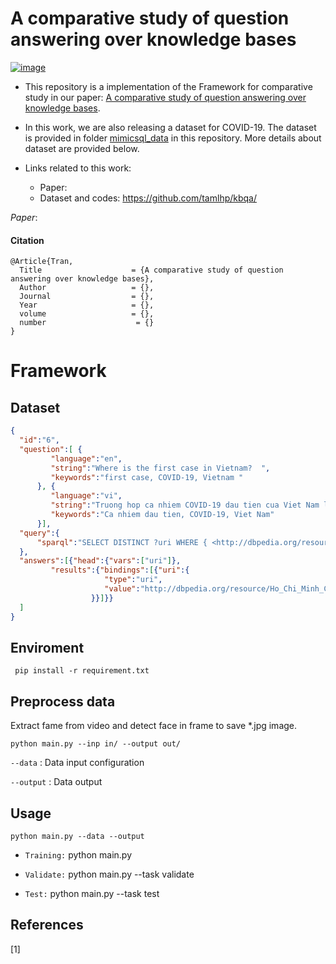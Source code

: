 # A comparative study of question answering over knowledge bases

[![image](https://img.shields.io/badge/Made%20with-Python-1f425f.svg)](https://www.python.org/)
- This repository is a implementation of the Framework for comparative study in our paper:
[A comparative study of question answering over knowledge bases](). 

- In this work, we are also releasing a dataset for COVID-19. The dataset is provided in folder [mimicsql_data](https://github.com/tamlhp/kbqa/tree/master/covid_data) in this repository. More details about dataset are provided below.

- Links related to this work:
  - Paper: 
  - Dataset and codes: https://github.com/tamlhp/kbqa/

*Paper*: []()
#### Citation 
```
@Article{Tran,
  Title                    = {A comparative study of question answering over knowledge bases},
  Author                   = {},
  Journal                  = {},
  Year                     = {},
  volume                   = {},
  number                    = {}
}
```
# Framework

## Dataset

```json
{
  "id":"6",
  "question":[ {
         "language":"en",
         "string":"Where is the first case in Vietnam?  ",
         "keywords":"first case, COVID-19, Vietnam "
      }, {
         "language":"vi",
         "string":"Truong hop ca nhiem COVID-19 dau tien cua Viet Nam la o dau?",
         "keywords":"Ca nhiem dau tien, COVID-19, Viet Nam"
      }],
  "query":{
      "sparql":"SELECT DISTINCT ?uri WHERE { <http://dbpedia.org/resource/COVID-19_pandemic_in_Vietnam> <http://dbpedia.org/property/firstCase> ?uri }"
  },
  "answers":[{"head":{"vars":["uri"]},
         "results":{"bindings":[{"uri":{
                     "type":"uri",
                     "value":"http://dbpedia.org/resource/Ho_Chi_Minh_City"
                  }}]}}
  ]
}
```

## Enviroment
` pip install -r requirement.txt` 
## Preprocess data
Extract fame from video and detect face in frame to save *.jpg image.

`python main.py --inp in/ --output out/ `

`--data` : Data input configuration

`--output` : Data output

##  Usage

`python main.py --data --output`
- ```Training:``` python main.py 

- ```Validate:``` python main.py --task validate

- ```Test:``` python main.py --task test






## References
[1] 

